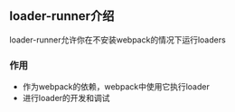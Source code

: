 ## loader-runner介绍

loader-runner允许你在不安装webpack的情况下运行loaders



### 作用

- 作为webpack的依赖，webpack中使用它执行loader
- 进行loader的开发和调试





